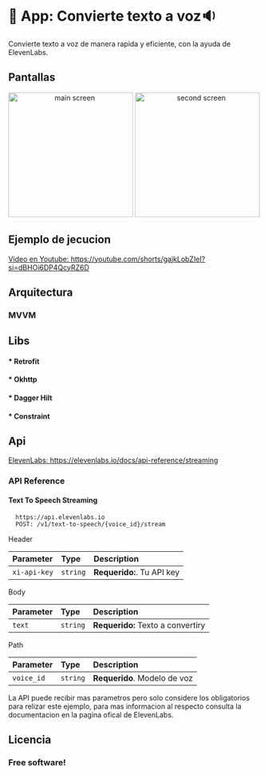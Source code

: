 
# :iphone: App: Convierte texto a voz:sound:

Convierte texto a voz de manera rapida y eficiente, con la ayuda de ElevenLabs.


## Pantallas
<div align="center">
  <img src="https://github.com/JmanuelJ/Resources-Myrepos/blob/main/Functions%20Speech-20240807T201426Z-001/Functions%20Speech/Main-Screen.jpg" height="250" alt="main screen"  />
  <img src="https://github.com/JmanuelJ/Resources-Myrepos/blob/main/Functions%20Speech-20240807T201426Z-001/Functions%20Speech/Second.Screen.jpg" height="250" alt="second screen"  />
</div>

## Ejemplo de jecucion 
[Video en Youtube: ](https://youtube.com/shorts/gajkLobZIeI?si=dBHOi6DP4QcyRZ6D) https://youtube.com/shorts/gajkLobZIeI?si=dBHOi6DP4QcyRZ6D

## Arquitectura 
### MVVM

## Libs
#### * Retrofit
#### * Okhttp
#### * Dagger Hilt
#### * Constraint


## Api

[ElevenLabs: ](https://elevenlabs.io/docs/api-reference/streaming) https://elevenlabs.io/docs/api-reference/streaming


### API Reference

#### Text To Speech Streaming

```http
  https://api.elevenlabs.io
  POST: /v1/text-to-speech/{voice_id}/stream
```
Header  

| Parameter | Type     | Description                |
| :-------- | :------- | :------------------------- |
|  `xi-api-key`  | `string` | **Requerido:**. Tu API key |


Body

| Parameter | Type     | Description                |
| :-------- | :------- | :------------------------- |
|  `text`  | `string` | **Requerido:** Texto a convertiry |


Path

| Parameter | Type     | Description                |
| :-------- | :------- | :------------------------- |
|  `voice_id`  | `string` | **Requerido**. Modelo de voz  |


La API puede recibir mas parametros pero solo considere los obligatorios para relizar este ejemplo, para mas informacion al respecto consulta la documentacion en la pagina ofical de ElevenLabs.


## Licencia
### Free software!




